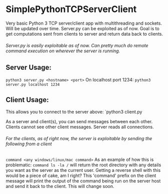 # SimplePythonTCPServerClient
Very basic Python 3 TCP server/client app with multithreading and sockets. Will be updated over time. Server.py can be exploited as of now. Goal is to get computations sent from clients to server and return data back to clients.

###### Server.py is easily exploitable as of now. Can pretty much do remote command execution on wherever the server is running.

## Server Usage:
`python3 server.py <hostname> <port>`
On localhost port 1234:
`python3 server.py localhost 1234`

## Client Usage:
This allows you to connect to the server above:
`python3 client.py <hostname> <port>

As a server and client(s), you can send messages between each other. Clients cannot see other client messages. Server reads all connections.

###### For the clients, as of right now, the server is exploitable by sending the following from a client
`command <any windows/linux/mac command>`
As an example of how this is problematic:
`command ls -la /` will return the root directory with any details you want as the server as the current user.
Getting a reverse shell with this would be a piece of cake, am I right?
This 'command' prefix on the client message will print the output of the command being run on the server host and send it back to the client. This will change soon.
